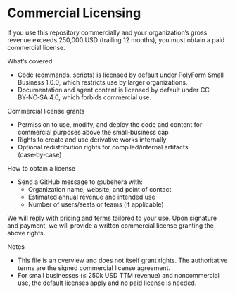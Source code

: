 # Commercial Licensing

If you use this repository commercially and your organization’s gross revenue exceeds 250,000 USD (trailing 12 months), you must obtain a paid commercial license.

What’s covered
- Code (commands, scripts) is licensed by default under PolyForm Small Business 1.0.0, which restricts use by larger organizations.
- Documentation and agent content is licensed by default under CC BY‑NC‑SA 4.0, which forbids commercial use.

Commercial license grants
- Permission to use, modify, and deploy the code and content for commercial purposes above the small‑business cap
- Rights to create and use derivative works internally
- Optional redistribution rights for compiled/internal artifacts (case‑by‑case)

How to obtain a license
- Send a GitHub message to @ubehera with:
  - Organization name, website, and point of contact
  - Estimated annual revenue and intended use
  - Number of users/seats or teams (if applicable)

We will reply with pricing and terms tailored to your use. Upon signature and payment, we will provide a written commercial license granting the above rights.

Notes
- This file is an overview and does not itself grant rights. The authoritative terms are the signed commercial license agreement.
- For small businesses (≤ 250k USD TTM revenue) and noncommercial use, the default licenses apply and no paid license is needed.

